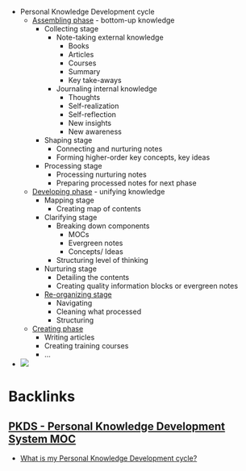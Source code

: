 -  Personal Knowledge Development cycle
    - [Assembling phase](<Assembling phase.md>) - bottom-up knowledge
        - Collecting stage
            - Note-taking external knowledge
                - Books
                - Articles
                - Courses
                - Summary
                - Key take-aways
            - Journaling internal knowledge
                - Thoughts
                - Self-realization
                - Self-reflection
                - New insights
                - New awareness
        - Shaping stage
            - Connecting and nurturing notes
            - Forming higher-order key concepts, key ideas
        - Processing stage
            - Processing nurturing notes
            - Preparing processed notes for next phase
    - [Developing phase](<Developing phase.md>) - unifying knowledge
        - Mapping stage
            - Creating map of contents
        - Clarifying stage
            - Breaking down components
                - MOCs
                - Evergreen notes
                - Concepts/ Ideas
            - Structuring level of thinking
        - Nurturing stage
            - Detailing the contents
            - Creating quality information blocks or evergreen notes
        - [Re-organizing stage](<Re-organizing stage.md>)
            - Navigating
            - Cleaning what processed
            - Structuring
    - [Creating phase](<Creating phase.md>)
        - Writing articles
        - Creating training courses
        - ...
- ![](https://lh3.googleusercontent.com/1L_MmlANS1C1udaKIphivBf_Bab1ZWhKDAAK7CFwnXSfop28seCjTNCqZaUc1_ABXKIO6K5uSUj9tD2M856Kzteh16tjO0rJzRjJEn7pEtXIEm3edepsbfWcmSwWD-5lHHxF2nxTvZyaTZWrfmZZmnC7kVIyl84M7pmJKMFdNZrooNB7f9nhVRb8LgLtFsl0ukS2e0jGssT5TpA5fKOT7xRoQJGNs7wxHEuucVnbmL4ZqMdAtoduG3EJriIcPMOEy4hP5vKAK1GcaThbSz4oUViZ6FiF0QtWiUOBcpX3PTGass-fyvEo6xuSOxX2QAvn_Q9HpsU0MMrXjXaS1lrfyI2IkPywZ6AnMXA1dVE256tFh7g_AXXS6nwfguYJQVaNqiJKtDEL5aiGjQaHMbYY2SIjaU9HhDzJvM4YQn-vR0gtOkXYQPclgpTF6LwiEZLV2PRWhpN2k0EQXKk8mcHnbK-TuSKT4genTRPsos7HMD7razzmhX6WmB3eZsM8cLNSzxERrsmrrPdSNMj9ZTYSMoBP7KJWY7ly_cxki8BxoUXOHhx4KgQYkRg1jwL7IB2S-9BN_n2M2EDtPETAWNLqxgNjTAWOHptX2j8xgg-tCSdSRuLaL2x37BdW3ibZ2lNH3X_b-ZEf77wuC7JUTVwXRJ-7T2LNMDWliIF6itxJoxtmD9pJvTAs3GlyWrvBmA=w687-h915-no?authuser=0)

# Backlinks
## [PKDS - Personal Knowledge Development System MOC](<PKDS - Personal Knowledge Development System MOC.md>)
- [What is my Personal Knowledge Development cycle?](<What is my Personal Knowledge Development cycle?.md>)

